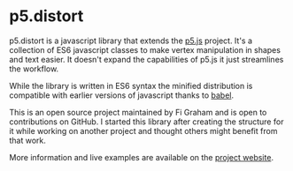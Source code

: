 # p5.distort

p5.distort is a javascript library that extends the [p5.js](http://p5js.org/) project. It's a collection of ES6 javascript classes to make vertex manipulation in shapes and text easier. It doesn't expand the capabilities of p5.js it just streamlines the workflow.


While the library is written in ES6 syntax the minified distribution is compatible with earlier versions of javascript thanks to [babel](https://babeljs.io/).


This is an open source project maintained by Fi Graham and is open to contributions on GitHub. I started this library after creating the structure for it while working on another project and thought others might benefit from that work.

More information and live examples are available on the [project website](https://figraham.github.io/p5.distort/index.html).